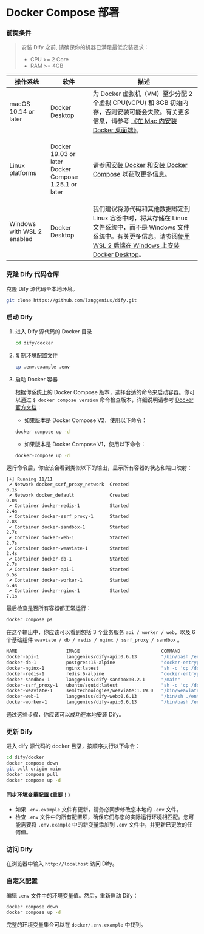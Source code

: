 # Docker Compose 部署

### 前提条件

> 安装 Dify 之前, 请确保你的机器已满足最低安装要求：
> - CPU >= 2 Core
> - RAM >= 4GB

| 操作系统                       | 软件                                                             | 描述                                                                                                                                                                                   |
| -------------------------- | -------------------------------------------------------------- | ------------------------------------------------------------------------------------------------------------------------------------------------------------------------------------ |
| macOS 10.14 or later       | Docker Desktop                                                 | 为 Docker 虚拟机（VM）至少分配 2 个虚拟 CPU(vCPU) 和 8GB 初始内存，否则安装可能会失败。有关更多信息，请参考 [《在 Mac 内安装 Docker 桌面端》](https://docs.docker.com/desktop/install/mac-install/)。                                 |
| Linux platforms            | <p>Docker 19.03 or later<br>Docker Compose 1.25.1 or later</p> | 请参阅[安装 Docker](https://docs.docker.com/engine/install/) 和[安装 Docker Compose](https://docs.docker.com/compose/install/) 以获取更多信息。                                                      |
| Windows with WSL 2 enabled | <p>Docker Desktop<br></p>                                      | 我们建议将源代码和其他数据绑定到 Linux 容器中时，将其存储在 Linux 文件系统中，而不是 Windows 文件系统中。有关更多信息，请参阅[使用 WSL 2 后端在 Windows 上安装 Docker Desktop](https://docs.docker.com/desktop/windows/install/#wsl-2-backend)。 |

### 克隆 Dify 代码仓库

克隆 Dify 源代码至本地环境。

```bash
git clone https://github.com/langgenius/dify.git
```

### 启动 Dify

1. 进入 Dify 源代码的 Docker 目录

   ```bash
   cd dify/docker
   ```

2. 复制环境配置文件

    ```bash
   cp .env.example .env
   ```

3. 启动 Docker 容器

    根据你系统上的 Docker Compose 版本，选择合适的命令来启动容器。你可以通过 `$ docker compose version` 命令检查版本，详细说明请参考 [Docker 官方文档](https://docs.docker.com/compose/#compose-v2-and-the-new-docker-compose-command)：

    - 如果版本是 Docker Compose V2，使用以下命令：
  
    ```bash
    docker compose up -d
    ```

    - 如果版本是 Docker Compose V1，使用以下命令：

    ```bash
    docker-compose up -d
    ```

运行命令后，你应该会看到类似以下的输出，显示所有容器的状态和端口映射：

```Shell
[+] Running 11/11
 ✔ Network docker_ssrf_proxy_network  Created                                                                 0.1s 
 ✔ Network docker_default             Created                                                                 0.0s 
 ✔ Container docker-redis-1           Started                                                                 2.4s 
 ✔ Container docker-ssrf_proxy-1      Started                                                                 2.8s 
 ✔ Container docker-sandbox-1         Started                                                                 2.7s 
 ✔ Container docker-web-1             Started                                                                 2.7s 
 ✔ Container docker-weaviate-1        Started                                                                 2.4s 
 ✔ Container docker-db-1              Started                                                                 2.7s 
 ✔ Container docker-api-1             Started                                                                 6.5s 
 ✔ Container docker-worker-1          Started                                                                 6.4s 
 ✔ Container docker-nginx-1           Started                                                                 7.1s
```

最后检查是否所有容器都正常运行：

```bash
docker compose ps
```

在这个输出中，你应该可以看到包括 3 个业务服务 `api / worker / web`，以及 6 个基础组件 `weaviate / db / redis / nginx / ssrf_proxy / sandbox` 。

```bash
NAME                  IMAGE                              COMMAND                   SERVICE      CREATED              STATUS                        PORTS
docker-api-1          langgenius/dify-api:0.6.13         "/bin/bash /entrypoi…"   api          About a minute ago   Up About a minute             5001/tcp
docker-db-1           postgres:15-alpine                 "docker-entrypoint.s…"   db           About a minute ago   Up About a minute (healthy)   5432/tcp
docker-nginx-1        nginx:latest                       "sh -c 'cp /docker-e…"   nginx        About a minute ago   Up About a minute             0.0.0.0:80->80/tcp, :::80->80/tcp, 0.0.0.0:443->443/tcp, :::443->443/tcp
docker-redis-1        redis:6-alpine                     "docker-entrypoint.s…"   redis        About a minute ago   Up About a minute (healthy)   6379/tcp
docker-sandbox-1      langgenius/dify-sandbox:0.2.1      "/main"                   sandbox      About a minute ago   Up About a minute             
docker-ssrf_proxy-1   ubuntu/squid:latest                "sh -c 'cp /docker-e…"   ssrf_proxy   About a minute ago   Up About a minute             3128/tcp
docker-weaviate-1     semitechnologies/weaviate:1.19.0   "/bin/weaviate --hos…"   weaviate     About a minute ago   Up About a minute             
docker-web-1          langgenius/dify-web:0.6.13         "/bin/sh ./entrypoin…"   web          About a minute ago   Up About a minute             3000/tcp
docker-worker-1       langgenius/dify-api:0.6.13         "/bin/bash /entrypoi…"   worker       About a minute ago   Up About a minute             5001/tcp
```

通过这些步骤，你应该可以成功在本地安装 Dify。

### 更新 Dify

进入 dify 源代码的 docker 目录，按顺序执行以下命令：

```bash
cd dify/docker
docker compose down
git pull origin main
docker compose pull
docker compose up -d
```

#### 同步环境变量配置 (重要！)

* 如果 `.env.example` 文件有更新，请务必同步修改您本地的 `.env` 文件。
* 检查 `.env` 文件中的所有配置项，确保它们与您的实际运行环境相匹配。您可能需要将 `.env.example` 中的新变量添加到 `.env` 文件中，并更新已更改的任何值。

### 访问 Dify

在浏览器中输入 `http://localhost` 访问 Dify。

### 自定义配置

编辑 `.env` 文件中的环境变量值。然后，重新启动 Dify：

```bash
docker compose down
docker compose up -d
```

完整的环境变量集合可以在 `docker/.env.example` 中找到。
